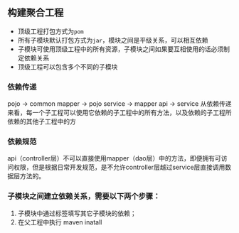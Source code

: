 ## 构建聚合工程
- 顶级工程打包方式为`pom`
- 所有子模块默认打包方式为`jar`，模块之间是平级关系，可以相互依赖
- 子模块可使用顶级工程中的所有资源，子模块之间如果要互相使用的话必须制定依赖关系
- 顶级工程可以包含多个不同的子模块

### 依赖传递
pojo -> common
mapper -> pojo
service -> mapper
api -> service
从依赖传递来看，每一个子工程可以使用它依赖的子工程中的所有方法，以及依赖的子工程所依赖的其他子工程中的方

### 依赖规范
api（controller层）不可以直接使用mapper（dao层）中的方法，即便拥有可访问权限，但是根据日常开发规范，是不允许controller层越过service层直接调用数据层方法的。

### 子模块之间建立依赖关系，需要以下两个步骤：
1. 子模块中通过<dependency></dependency>标签填写其它子模块的依赖；
2. 在父工程中执行 maven inatall

